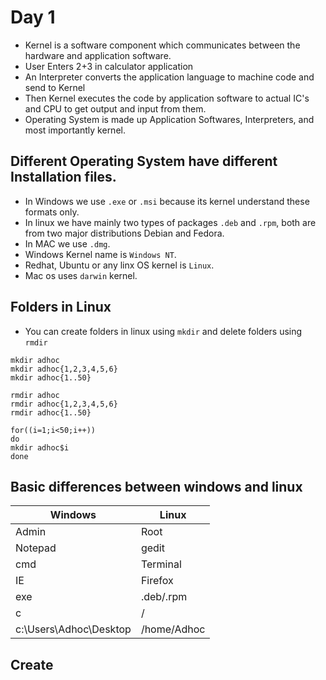 # Day 1
*   Kernel is a software component which communicates between the hardware and application software.
*   User Enters 2+3 in calculator application
*   An Interpreter converts the application language to machine code and send to Kernel
*   Then Kernel executes the code by application software to actual IC's and CPU to get output and input from them.
*   Operating System is made up Application Softwares, Interpreters, and most importantly kernel.

## Different Operating System have different Installation files.
*   In Windows we use ```.exe``` or ```.msi``` because its kernel understand these formats only.
*   In linux we have mainly two types of packages ```.deb``` and ```.rpm```, both are from two major distributions Debian and Fedora.
*   In MAC we use ```.dmg```.
*   Windows Kernel name is ```Windows NT```.
*   Redhat, Ubuntu or any linx OS kernel is ```Linux```.
*   Mac os uses ```darwin``` kernel.

## Folders in Linux
*   You can create folders in linux using ```mkdir``` and delete folders using ```rmdir```
```
mkdir adhoc
mkdir adhoc{1,2,3,4,5,6}
mkdir adhoc{1..50}

rmdir adhoc
rmdir adhoc{1,2,3,4,5,6}
rmdir adhoc{1..50}

for((i=1;i<50;i++))
do
mkdir adhoc$i
done
```
## Basic differences between windows and linux
| Windows     | Linux   |
| ----------- | --------|
|   Admin     |   Root  |
|   Notepad   | gedit   |
|   cmd       | Terminal|
|   IE        | Firefox |
|   exe       | .deb/.rpm|
|   c         | /       |
| c:\Users\Adhoc\Desktop | /home/Adhoc|

## Create 